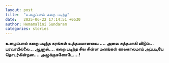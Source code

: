```yaml
---
layout: post
title:  "உழைப்பால் கறை படிந்த"
date:   2025-06-22 17:14:51 +0530
author: Hemamalini Sundaram
categories: stories
---
```


**உழைப்பால் கறை படிந்த கரங்கள் உத்தமமானவை\..... அவை சுத்தமாகி விடும்\...
பரவாயில்லை\... ஆனால்\.... கறை படிந்த சில சின்ன மனங்கள் காலகாலமாய் அப்படியே
தொடர்கின்றன\.... அழுக்குகளோடே\....!**
